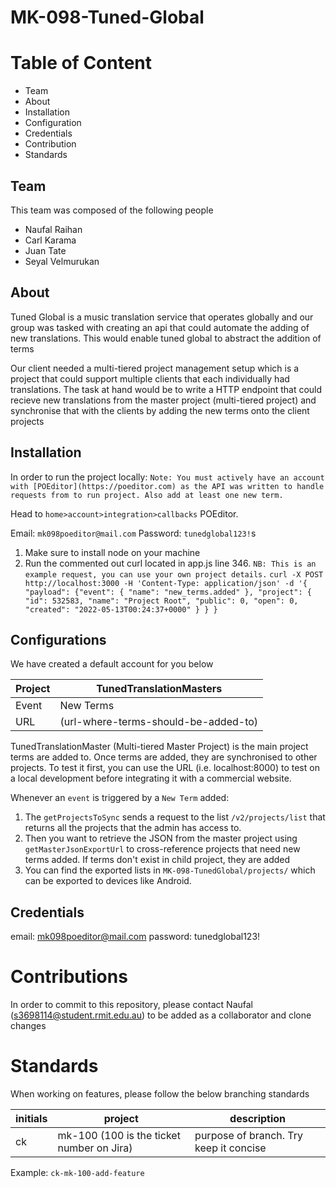 # MK-098-Tuned-Global

# Table of Content

- Team
- About
- Installation
- Configuration
- Credentials
- Contribution
- Standards

## Team

This team was composed of the following people

- Naufal Raihan
- Carl Karama
- Juan Tate
- Seyal Velmurukan

## About

Tuned Global is a music translation service that operates globally and our group was tasked with creating an api that could automate
the adding of new translations. This would enable tuned global to abstract the addition of terms

Our client needed a multi-tiered project management setup which is a project that could support multiple clients that each individually
had translations. The task at hand would be to write a HTTP endpoint that could recieve new translations from the master project (multi-tiered project)
and synchronise that with the clients by adding the new terms onto the client projects

## Installation

In order to run the project locally: `Note: You must actively have an account with [POEditor](https://poeditor.com) as the API was written to handle requests from to run project. Also add at least one new term.`

Head to `home>account>integration>callbacks` POEditor.

Email: `mk098poeditor@mail.com`
Password: `tunedglobal123!`s

1. Make sure to install node on your machine
2. Run the commented out curl located in app.js line 346. `NB: This is an example request, you can use your own project details.`
   `curl -X POST http://localhost:3000 -H 'Content-Type: application/json' -d '{ "payload": {"event": { "name": "new_terms.added" }, "project": { "id": 532583, "name": "Project Root", "public": 0, "open": 0, "created": "2022-05-13T00:24:37+0000" } } }`

## Configurations

We have created a default account for you below

| Project | TunedTranslationMasters              |
| ------- | ------------------------------------ |
| Event   | New Terms                            |
| URL     | (url-where-terms-should-be-added-to) |

TunedTranslationMaster (Multi-tiered Master Project) is the main project terms are added to. Once terms are added, they are synchronised to other projects. To test it first, you can use the URL (i.e. localhost:8000) to test on a local development before integrating it with a commercial website.

Whenever an `event` is triggered by a `New Term` added:

1. The `getProjectsToSync` sends a request to the list `/v2/projects/list` that returns all the projects that the admin has access to.
2. Then you want to retrieve the JSON from the master project using `getMasterJsonExportUrl` to cross-reference projects that need new terms added. If terms don't exist in child project, they are added
3. You can find the exported lists in `MK-098-TunedGlobal/projects/` which can be exported to devices like Android.

## Credentials

email: mk098poeditor@mail.com
password: tunedglobal123!

# Contributions

In order to commit to this repository, please contact Naufal (s3698114@student.rmit.edu.au) to be added as a collaborator and clone changes

# Standards

When working on features, please follow the below branching standards

| initials | project                                   | description                            |
| -------- | ----------------------------------------- | -------------------------------------- |
| ck       | mk-100 (100 is the ticket number on Jira) | purpose of branch. Try keep it concise |

Example: `ck-mk-100-add-feature`
